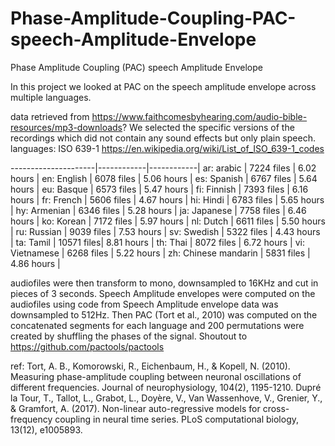 # Phase-Amplitude-Coupling-PAC-speech-Amplitude-Envelope
Phase Amplitude Coupling (PAC) speech Amplitude Envelope

In this project we looked at PAC on the speech amplitude envelope across multiple languages.

data retrieved from https://www.faithcomesbyhearing.com/audio-bible-resources/mp3-downloads?
We selected the specific versions of the recordings which did not contain any sound effects but only plain speech. 
languages: ISO 639-1  https://en.wikipedia.org/wiki/List_of_ISO_639-1_codes

---------------------|------------|------------|
ar: arabic           | 7224 files | 6.02 hours |
en: English          | 6078 files | 5.06 hours |
es: Spanish          | 6767 files | 5.64 hours |
eu: Basque           | 6573 files | 5.47 hours |
fi: Finnish          | 7393 files | 6.16 hours |
fr: French           | 5606 files | 4.67 hours |
hi: Hindi            | 6783 files | 5.65 hours |
hy: Armenian         | 6346 files | 5.28 hours |
ja: Japanese         | 7758 files | 6.46 hours |
ko: Korean           | 7172 files | 5.97 hours |
nl: Dutch            | 6611 files | 5.50 hours |
ru: Russian          | 9039 files | 7.53 hours |
sv: Swedish          | 5322 files | 4.43 hours |
ta: Tamil            | 10571 files| 8.81 hours |
th: Thai             | 8072 files | 6.72 hours |
vi: Vietnamese       | 6268 files | 5.22 hours |
zh: Chinese mandarin | 5831 files | 4.86 hours |


    
audiofiles were then transform to mono, downsampled to 16KHz and cut in pieces of 3 seconds.
Speech Amplitude envelopes were computed on the audiofiles using code from 
Speech Amplitude envelope data was downsampled to 512Hz. 
Then PAC (Tort et al., 2010)  was computed on the concatenated segments for each language and 200 permutations were created by shuffling the phases of the signal.
Shoutout to https://github.com/pactools/pactools

ref:
Tort, A. B., Komorowski, R., Eichenbaum, H., & Kopell, N. (2010). Measuring phase-amplitude coupling between neuronal oscillations of different frequencies. Journal of neurophysiology, 104(2), 1195-1210.
Dupré la Tour, T., Tallot, L., Grabot, L., Doyère, V., Van Wassenhove, V., Grenier, Y., & Gramfort, A. (2017). Non-linear auto-regressive models for cross-frequency coupling in neural time series. PLoS computational biology, 13(12), e1005893.


